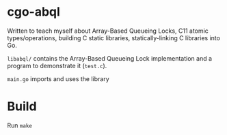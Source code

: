 cgo-abql
===

Written to teach myself about Array-Based Queueing Locks, C11 atomic 
types/operations, building C static libraries, statically-linking C libraries
into Go.

`libabql/` contains the Array-Based Queueing Lock implementation and a 
program to demonstrate it (`test.c`).

`main.go` imports and uses the library

Build
===

Run `make`
